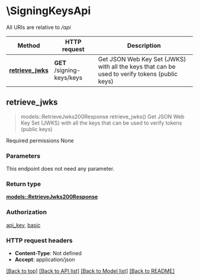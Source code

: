 # \SigningKeysApi

All URIs are relative to */api*

Method | HTTP request | Description
------------- | ------------- | -------------
[**retrieve_jwks**](SigningKeysApi.md#retrieve_jwks) | **GET** /signing-keys/keys | Get JSON Web Key Set (JWKS) with all the keys that can be used to verify tokens (public keys)



## retrieve_jwks

> models::RetrieveJwks200Response retrieve_jwks()
Get JSON Web Key Set (JWKS) with all the keys that can be used to verify tokens (public keys)

Required permissions None

### Parameters

This endpoint does not need any parameter.

### Return type

[**models::RetrieveJwks200Response**](retrieveJWKS_200_response.md)

### Authorization

[api_key](../README.md#api_key), [basic](../README.md#basic)

### HTTP request headers

- **Content-Type**: Not defined
- **Accept**: application/json

[[Back to top]](#) [[Back to API list]](../README.md#documentation-for-api-endpoints) [[Back to Model list]](../README.md#documentation-for-models) [[Back to README]](../README.md)

